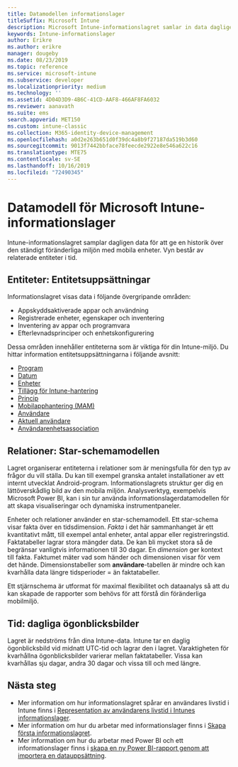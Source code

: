 ```yaml
---
title: Datamodellen informationslager
titleSuffix: Microsoft Intune
description: Microsoft Intune-informationslagret samlar in data dagligen för att kunna ge en historisk bild över den ständigt föränderliga mobilmiljön.
keywords: Intune-informationslager
author: Erikre
ms.author: erikre
manager: dougeby
ms.date: 08/23/2019
ms.topic: reference
ms.service: microsoft-intune
ms.subservice: developer
ms.localizationpriority: medium
ms.technology: ''
ms.assetid: 4D04D3D9-4B6C-41CD-AAF8-466AF8FA6032
ms.reviewer: aanavath
ms.suite: ems
search.appverid: MET150
ms.custom: intune-classic
ms.collection: M365-identity-device-management
ms.openlocfilehash: a0d2e263b651d0f39dc4a8b9f27187da519b3d60
ms.sourcegitcommit: 9013f7442bbface78feecde2922e8e546a622c16
ms.translationtype: MTE75
ms.contentlocale: sv-SE
ms.lasthandoff: 10/16/2019
ms.locfileid: "72490345"
---
```

# <a name="microsoft-intune-data-warehouse-data-model"></a>Datamodell för Microsoft Intune-informationslager

Intune-informationslagret samplar dagligen data för att ge en historik över den ständigt föränderliga miljön med mobila enheter. Vyn består av relaterade entiteter i tid.

## <a name="entities-entity-sets"></a>Entiteter: Entitetsuppsättningar

Informationslagret visas data i följande övergripande områden:

- Appskyddsaktiverade appar och användning
- Registrerade enheter, egenskaper och inventering
- Inventering av appar och programvara
- Efterlevnadsprinciper och enhetskonfigurering

Dessa områden innehåller entiteterna som är viktiga för din Intune-miljö. Du hittar information entitetsuppsättningarna i följande avsnitt:

- [Program](../reports-ref-application.md)
- [Datum](reports-ref-date.md)
- [Enheter](reports-ref-devices.md)
- [Tillägg för Intune-hantering](reports-ref-intunemanagementextension.md)
- [Princip](reports-ref-policy.md)
- [Mobilapphantering (MAM)](../apps/app-management.md)
- [Användare](reports-ref-user.md)
- [Aktuell användare](../reports-ref-current-user.md)
- [Användarenhetsassociation](reports-ref-user-device.md)

## <a name="relationships-star-schema-model"></a>Relationer: Star-schemamodellen

Lagret organiserar entiteterna i relationer som är meningsfulla för den typ av frågor du vill ställa. Du kan till exempel granska antalet installationer av ett internt utvecklat Android-program. Informationslagrets struktur ger dig en lättöverskådlig bild av den mobila miljön. Analysverktyg, exempelvis Microsoft Power BI, kan i sin tur använda informationslagerdatamodellen för att skapa visualiseringar och dynamiska instrumentpaneler.

Enheter och relationer använder en star-schemamodell. Ett star-schema visar fakta över en tidsdimension. *Fakta* i det här sammanhanget är ett kvantitativt mått, till exempel antal enheter, antal appar eller registreringstid. Faktatabeller lagrar stora mängder data. De kan bli mycket stora så de begränsar vanligtvis informationen till 30 dagar. En *dimension* ger kontext till fakta. Faktumet mäter vad som händer och dimensionen visar för vem det hände. Dimensionstabeller som **användare**-tabellen är mindre och kan kvarhålla data längre tidsperioder = än faktatabeller. 

Ett stjärnschema är utformat för maximal flexibilitet och dataanalys så att du kan skapade de rapporter som behövs för att förstå din föränderliga mobilmiljö.

## <a name="time-daily-snapshots"></a>Tid: dagliga ögonblicksbilder

Lagret är nedströms från dina Intune-data. Intune tar en daglig ögonblicksbild vid midnatt UTC-tid och lagrar den i lagret. Varaktigheten för kvarhållna ögonblicksbilder varierar mellan faktatabeller. Vissa kan kvarhållas sju dagar, andra 30 dagar och vissa till och med längre.

## <a name="next-steps"></a>Nästa steg

- Mer information om hur informationslagret spårar en användares livstid i Intune finns i [Representation av användarens livstid i Intunes informationslager](reports-ref-user-timeline.md).
- Mer information om hur du arbetar med informationslager finns i [Skapa första informationslagret](https://www.codeproject.com/Articles/652108/Create-First-Data-WareHouse).
- Mer information om hur du arbetar med Power BI och ett informationslager finns i [skapa en ny Power BI-rapport genom att importera en datauppsättning](https://powerbi.microsoft.com/documentation/powerbi-service-create-a-new-report/). 
